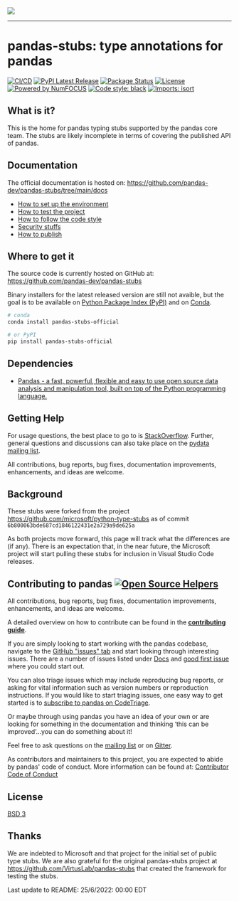  <div>
  <picture>
    <source media="(prefers-color-scheme: dark)" srcset="https://github.com/BrenoJesusFernandes/brenojesusfernandes/blob/main/img/pandas.svg">
    <img src="https://pandas.pydata.org/static/img/pandas.svg">
  </picture> <br>
</div>

-----------------

# pandas-stubs: type annotations for pandas
[![CI/CD](https://github.com/BrenoJesusFernandes/pandas-stubs/actions/workflows/pipeline.yml/badge.svg)](https://github.com/BrenoJesusFernandes/pandas-stubs/actions/workflows/pipeline.yml)
[![PyPI Latest Release](https://img.shields.io/pypi/v/pandas-stubs-official.svg)](https://pypi.org/project/pandas-stubs-official/)
[![Package Status](https://img.shields.io/pypi/status/pandas-stubs-official.svg)](https://pypi.org/project/pandas-stubs-official/)
[![License](https://img.shields.io/pypi/l/pandas.svg)](https://github.com/pandas-dev/pandas-stubs/blob/main/LICENSE)
[![Powered by NumFOCUS](https://img.shields.io/badge/powered%20by-NumFOCUS-orange.svg?style=flat&colorA=E1523D&colorB=007D8A)](https://numfocus.org)
[![Code style: black](https://img.shields.io/badge/code%20style-black-000000.svg)](https://github.com/psf/black)
[![Imports: isort](https://img.shields.io/badge/%20imports-isort-%231674b1?style=flat&labelColor=ef8336)](https://pycqa.github.io/isort/)
<!-- [![Conda Latest Release](https://anaconda.org/conda-forge/pandas-stubs-official/badges/version.svg)](https://anaconda.org/anaconda/pandas-stubs-official/) -->
<!--[![Downloads](https://static.pepy.tech/personalized-badge/pandas?period=month&units=international_system&left_color=black&right_color=orange&left_text=PyPI%20downloads%20per%20month)](https://pepy.tech/project/pandas-stubs-official) -->

## What is it?

This is the home for pandas typing stubs supported by the pandas core team.  The stubs are likely incomplete in terms of covering the published API of pandas.


## Documentation

The official documentation is hosted on: https://github.com/pandas-dev/pandas-stubs/tree/main/docs

- [How to set up the environment](docs/1%20-%20setup.md)
- [How to test the project](docs/2%20-%20tests.md)
- [How to follow the code style](docs/3%20-%20style.md)
- [Security stuffs](docs/4%20-%20security.md)
- [How to publish](docs/5%20-%20publish.md)

## Where to get it
The source code is currently hosted on GitHub at:
https://github.com/pandas-dev/pandas-stubs

Binary installers for the latest released version are still not avaible, but the goal is to be available on [Python
Package Index (PyPI)](https://pypi.org/project/pandas-stubs-official) and on [Conda](https://docs.conda.io/en/latest/).

```sh
# conda
conda install pandas-stubs-official
```

```sh
# or PyPI
pip install pandas-stubs-official
```

## Dependencies
- [Pandas - a fast, powerful, flexible and easy to use open source data analysis and manipulation tool,
built on top of the Python programming language.](https://pandas.pydata.org/)



## Getting Help
For usage questions, the best place to go to is [StackOverflow](https://stackoverflow.com/questions/tagged/pandas).
Further, general questions and discussions can also take place on the [pydata mailing list](https://groups.google.com/forum/?fromgroups#!forum/pydata).

All contributions, bug reports, bug fixes, documentation improvements, enhancements, and ideas are welcome.

## Background

These stubs were forked from the project <https://github.com/microsoft/python-type-stubs> as of commit `6b800063bde687cd1846122431e2a729a9de625a`

As both projects move forward, this page will track what the differences are (if any).  There is an expectation that, in the near future, the Microsoft project will start pulling these stubs for inclusion in Visual Studio Code releases.


## Contributing to pandas [![Open Source Helpers](https://www.codetriage.com/pandas-dev/pandas/badges/users.svg)](https://www.codetriage.com/pandas-dev/pandas)

All contributions, bug reports, bug fixes, documentation improvements, enhancements, and ideas are welcome.

A detailed overview on how to contribute can be found in the **[contributing guide](https://pandas.pydata.org/docs/dev/development/contributing.html)**.

If you are simply looking to start working with the pandas codebase, navigate to the [GitHub "issues" tab](https://github.com/pandas-dev/pandas/issues) and start looking through interesting issues. There are a number of issues listed under [Docs](https://github.com/pandas-dev/pandas/issues?labels=Docs&sort=updated&state=open) and [good first issue](https://github.com/pandas-dev/pandas/issues?labels=good+first+issue&sort=updated&state=open) where you could start out.

You can also triage issues which may include reproducing bug reports, or asking for vital information such as version numbers or reproduction instructions. If you would like to start triaging issues, one easy way to get started is to [subscribe to pandas on CodeTriage](https://www.codetriage.com/pandas-dev/pandas).

Or maybe through using pandas you have an idea of your own or are looking for something in the documentation and thinking ‘this can be improved’...you can do something about it!

Feel free to ask questions on the [mailing list](https://groups.google.com/forum/?fromgroups#!forum/pydata) or on [Gitter](https://gitter.im/pydata/pandas).

As contributors and maintainers to this project, you are expected to abide by pandas' code of conduct. More information can be found at: [Contributor Code of Conduct](https://github.com/pandas-dev/pandas/blob/main/.github/CODE_OF_CONDUCT.md)

## License
[BSD 3](LICENSE)

## Thanks

We are indebted to Microsoft and that project for the initial set of public type stubs.  We are also grateful for the original pandas-stubs project at <https://github.com/VirtusLab/pandas-stubs> that created the framework for testing the stubs.

Last update to README: 25/6/2022: 00:00 EDT
